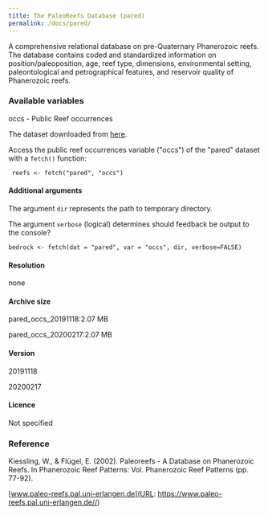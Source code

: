 ```yaml
---
title: The PaleoReefs Database (pared)
permalink: /docs/pared/
---
```

A comprehensive relational database on pre-Quaternary Phanerozoic reefs. The database contains coded and standardized information on position/paleoposition, age, reef type, dimensions, environmental setting, paleontological and petrographical features, and reservoir quality of Phanerozoic reefs.


### Available variables 

occs - Public Reef occurrences

The dataset downloaded from [here](https://www.paleo-reefs.pal.uni-erlangen.de/).

Access the public reef occurrences variable ("occs") of the "pared" dataset with a `fetch()` function:

```{r}
 reefs <- fetch("pared", "occs")

```
#### Additional arguments

The argument `dir` represents the path to temporary directory. 

The argument `verbose` (logical) determines should feedback be output to the console?

```{r}
bedrock <- fetch(dat = "pared", var = "occs", dir, verbose=FALSE)

```

#### Resolution 

none

#### Archive size

pared_occs_20191118:2.07 MB

pared_occs_20200217:2.07 MB

#### Version

20191118

20200217

#### Licence


Not specified


### Reference

Kiessling, W., & Flügel, E. (2002). Paleoreefs - A Database on Phanerozoic Reefs. In Phanerozoic Reef Patterns: Vol. Phanerozoic Reef Patterns (pp. 77-92).

[www.paleo-reefs.pal.uni-erlangen.de](URL: https://www.paleo-reefs.pal.uni-erlangen.de//)





